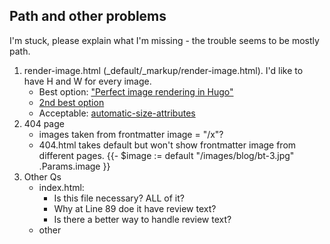 ## Path and other problems
I'm stuck, please explain what I'm missing - the trouble seems to be mostly path. 

1. render-image.html (_default/_markup/render-image.html). I'd like to have H and W for every image.
   - Best option: ["Perfect image rendering in Hugo"](https://ryanfleck.ca/2023/perfected-image-rendering-in-hugo/)
   - [2nd best option](https://christianoliff.com/blog/markdown-render-hooks-in-hugo/)
   - Acceptable: [automatic-size-attributes](https://werat.dev/blog/automatic-image-size-attributes-in-hugo/)
2. 404 page
   - images taken from frontmatter image = "/x"?
   - 404.html takes default but won't show frontmatter image from different pages. {{- $image := default "/images/blog/bt-3.jpg" .Params.image }}
3. Other Qs
   - index.html:
     - Is this file necessary? ALL of it?
     - Why at Line 89 doe it have review text?
     - Is there a better way to handle review text?
   - other
